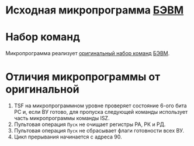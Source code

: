 # Исходная микропрограмма [БЭВМ](bcomp.md) #



# Набор команд #
Микропрограмма реализует [оригинальный набор команд](BaseInstrSet.md) [БЭВМ](bcomp.md).

# Отличия микропрограммы от оригинальной #
  1. TSF на микропрограммном уровне проверяет состояние 6-ого бита РС и, если ВУ готово, для пропуска следующей команды использует часть микропрограммы команды ISZ.
  1. Пультовая операция `Пуск` не очищает регистры РА, РК и РД.
  1. Пультовая операция `Пуск` не сбрасывает флаги готовности всех ВУ.
  1. Цикл прерывания начинается с адреса 90.